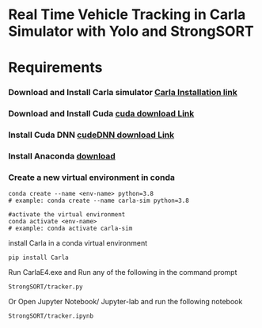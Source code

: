 # Real Time Vehicle Tracking in Carla Simulator with Yolo and StrongSORT

# Requirements 

### Download and Install Carla simulator [Carla Installation link](https://carla.readthedocs.io/en/latest/start_quickstart/)
### Download and Install Cuda [cuda download Link](https://developer.nvidia.com/cuda-downloads)
### Install Cuda DNN [cudeDNN download Link](https://docs.nvidia.com/deeplearning/cudnn/install-guide/index.html)

### Install Anaconda [download](https://www.anaconda.com/download)
### Create a new virtual environment in conda 
```
conda create --name <env-name> python=3.8
# example: conda create --name carla-sim python=3.8

#activate the virtual environment
conda activate <env-name>   
# example: conda activate carla-sim

```
install Carla in a conda virtual environment
```
pip install Carla
```
Run CarlaE4.exe and Run any of the following in the command prompt 
```
StrongSORT/tracker.py
```
Or Open Jupyter Notebook/ Jupyter-lab and run the following notebook
```
StrongSORT/tracker.ipynb
```
